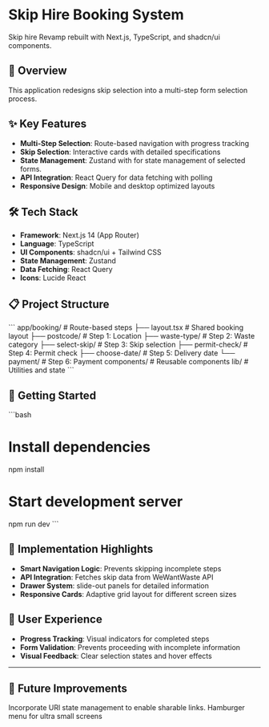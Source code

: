 # Skip Hire Booking System

Skip hire Revamp rebuilt with Next.js, TypeScript, and shadcn/ui components.

## 🚀 Overview

This application redesigns skip selection into a multi-step form selection process.

## ✨ Key Features

- **Multi-Step Selection**: Route-based navigation with progress tracking
- **Skip Selection**: Interactive cards with detailed specifications
- **State Management**: Zustand with for state management of selected forms.
- **API Integration**: React Query for data fetching with polling
- **Responsive Design**: Mobile and desktop optimized layouts

## 🛠️ Tech Stack

- **Framework**: Next.js 14 (App Router)
- **Language**: TypeScript
- **UI Components**: shadcn/ui + Tailwind CSS
- **State Management**: Zustand
- **Data Fetching**: React Query
- **Icons**: Lucide React

## 📋 Project Structure

\`\`\`
app/booking/ # Route-based steps
├── layout.tsx # Shared booking layout
├── postcode/ # Step 1: Location
├── waste-type/ # Step 2: Waste category
├── select-skip/ # Step 3: Skip selection
├── permit-check/ # Step 4: Permit check
├── choose-date/ # Step 5: Delivery date
└── payment/ # Step 6: Payment
components/ # Reusable components
lib/ # Utilities and state
\`\`\`

## 🚀 Getting Started

\`\`\`bash

# Install dependencies

npm install

# Start development server

npm run dev
\`\`\`

## 🔑 Implementation Highlights

- **Smart Navigation Logic**: Prevents skipping incomplete steps
- **API Integration**: Fetches skip data from WeWantWaste API
- **Drawer System**: slide-out panels for detailed information
- **Responsive Cards**: Adaptive grid layout for different screen sizes

## 📱 User Experience

- **Progress Tracking**: Visual indicators for completed steps
- **Form Validation**: Prevents proceeding with incomplete information
- **Visual Feedback**: Clear selection states and hover effects

---

## 🔑 Future Improvements

Incorporate URl state management to enable sharable links.
Hamburger menu for ultra small screens
